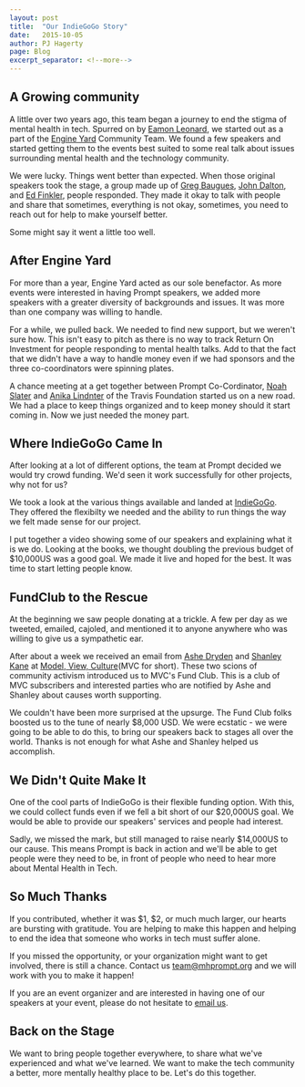 ```yaml
---
layout: post
title:  "Our IndieGoGo Story"
date:   2015-10-05
author: PJ Hagerty
page: Blog
excerpt_separator: <!--more-->
---
```


## A Growing community

A little over two years ago, this team began a journey to end the stigma of mental health in tech.  Spurred on by [Eamon Leonard](https://twitter.com/eamonleonard), we started out as a part of the [Engine Yard](http://engineyard.com) Community Team.  We found a few speakers and started getting them to the events best suited to some real talk about issues surrounding mental health and the technology community.

We were lucky.  Things went better than expected.  When those original speakers took the stage, a group made up of [Greg Baugues](https://twitter.com/greggyb), [John Dalton](https://twitter.com/johndalton), and [Ed Finkler](https://twitter.com/funkatron), people responded.  They made it okay to talk with people and share that sometimes, everything is not okay, sometimes, you need to reach out for help to make yourself better.

Some might say it went a little too well.

## After Engine Yard

For more than a year, Engine Yard acted as our sole benefactor.  As more events were interested in having Prompt speakers, we added more speakers with a greater diversity of backgrounds and issues.  It was more than one company was willing to handle.

For a while, we pulled back.  We needed to find new support, but we weren't sure how.  This isn't easy to pitch as there is no way to track Return On Investment for people responding to mental health talks.  Add to that the fact that we didn't have a way to handle money even if we had sponsors and the three co-coordinators were spinning plates.

A chance meeting at a get together between Prompt Co-Cordinator, [Noah Slater](https://twitter.com/nslater) and [Anika Lindnter](https://twitter.com/langziehohr) of the Travis Foundation started us on a new road.  We had a place to keep things organized and to keep money should it start coming in.  Now we just needed the money part.

## Where IndieGoGo Came In

After looking at a lot of different options, the team at Prompt decided we would try crowd funding.  We'd seen it work successfully for other projects, why not for us?

We took a look at the various things available and landed at [IndieGoGo](http://indiegogo.com).  They offered the flexibilty we needed and the ability to run things the way we felt made sense for our project.

I put together a video showing some of our speakers and explaining what it is we do.  Looking at the books, we thought doubling the previous budget of $10,000US was a good goal.  We made it live and hoped for the best.  It was time to start letting people know.

## FundClub to the Rescue

At the beginning we saw people donating at a trickle.  A few per day as we tweeted, emailed, cajoled, and mentioned it to anyone anywhere who was willing to give us a sympathetic ear.

After about a week we received an email from [Ashe Dryden](https://twitter.com/ashedryden) and [Shanley Kane](https://twitter.com/shanley) at [Model, View, Culture](https://modelviewculture.com/)(MVC for short).  These two scions of community activism introduced us to MVC's Fund Club.  This is a club of MVC subscribers and interested parties who are notified by Ashe and Shanley about causes worth supporting.  

We couldn't have been more surprised at the upsurge.  The Fund Club folks boosted us to the tune of nearly $8,000 USD.  We were ecstatic - we were going to be able to do this, to bring our speakers back to stages all over the world.  Thanks is not enough for what Ashe and Shanley helped us accomplish.

## We Didn't Quite Make It

One of the cool parts of IndieGoGo is their flexible funding option.  With this, we could collect funds even if we fell a bit short of our $20,000US goal.  We would be able to provide our speakers' services and people had interest.

Sadly, we missed the mark, but still managed to raise nearly $14,000US to our cause.  This means Prompt is back in action and we'll be able to get people were they need to be, in front of people who need to hear more about Mental Health in Tech.

## So Much Thanks

If you contributed, whether it was $1, $2, or much much larger, our hearts are bursting with gratitude.  You are helping to make this happen and helping to end the idea that someone who works in tech must suffer alone.

If you missed the opportunity, or your organization might want to get involved, there is still a chance.  Contact us [team@mhprompt.org](mailto:team@mhprompt.org) and we will work with you to make it happen!

If you are an event organizer and are interested in having one of our speakers at your event, please do not hesitate to [email us](mailto:team@mhprompt.org).

## Back on the Stage

We want to bring people together everywhere, to share what we've experienced and what we've learned.  We want to make the tech community a better, more mentally healthy place to be.  Let's do this together.
